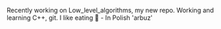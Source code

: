Recently working on Low_level_algorithms, my new repo.
Working and learning C++, git.
I like eating 🍉 - In Polish 'arbuz'


<!---
BBarbuz/BBarbuz is a ✨ special ✨ repository because its `README.md` (this file) appears on your GitHub profile.
You can click the Preview link to take a look at your changes.
--->
